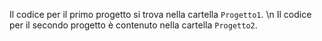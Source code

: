 Il codice per il primo progetto si trova nella cartella `Progetto1`. \n
Il codice per il secondo progetto è contenuto nella cartella `Progetto2`.
